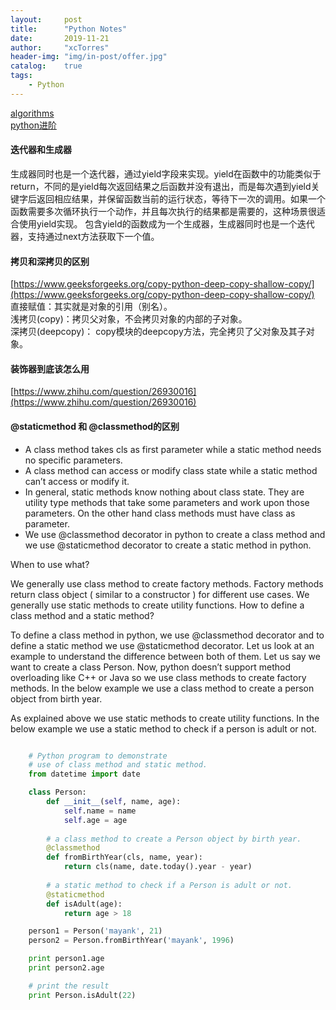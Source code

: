 ```yaml
---
layout:     post
title:      "Python Notes"
date:       2019-11-21
author:     "xcTorres"
header-img: "img/in-post/offer.jpg"
catalog:    true
tags:
    - Python
---
```


[algorithms](https://github.com/keon/algorithms)  
[python进阶](https://docs.pythontab.com/interpy/args_kwargs/README/)

#### 迭代器和生成器  
生成器同时也是一个迭代器，通过yield字段来实现。yield在函数中的功能类似于return，不同的是yield每次返回结果之后函数并没有退出，而是每次遇到yield关键字后返回相应结果，并保留函数当前的运行状态，等待下一次的调用。如果一个函数需要多次循环执行一个动作，并且每次执行的结果都是需要的，这种场景很适合使用yield实现。
包含yield的函数成为一个生成器，生成器同时也是一个迭代器，支持通过next方法获取下一个值。

#### 拷贝和深拷贝的区别
[https://www.geeksforgeeks.org/copy-python-deep-copy-shallow-copy/](https://www.geeksforgeeks.org/copy-python-deep-copy-shallow-copy/)  
直接赋值：其实就是对象的引用（别名）。  
浅拷贝(copy)：拷贝父对象，不会拷贝对象的内部的子对象。  
深拷贝(deepcopy)： copy模块的deepcopy方法，完全拷贝了父对象及其子对象。

#### 装饰器到底该怎么用
[https://www.zhihu.com/question/26930016](https://www.zhihu.com/question/26930016)  

#### @staticmethod 和 @classmethod的区别  
- A class method takes cls as first parameter while a static method needs no specific parameters.  
- A class method can access or modify class state while a static method can’t access or modify it.  
- In general, static methods know nothing about class state. They are utility type methods that take some parameters and work upon those parameters. On the other hand class methods must have class as parameter.
- We use @classmethod decorator in python to create a class method and we use @staticmethod decorator to create a static method in python.

When to use what?

We generally use class method to create factory methods. Factory methods return class object ( similar to a constructor ) for different use cases.
We generally use static methods to create utility functions.
How to define a class method and a static method?

To define a class method in python, we use @classmethod decorator and to define a static method we use @staticmethod decorator.
Let us look at an example to understand the difference between both of them. Let us say we want to create a class Person. Now, python doesn’t support method overloading like C++ or Java so we use class methods to create factory methods. In the below example we use a class method to create a person object from birth year.

As explained above we use static methods to create utility functions. In the below example we use a static method to check if a person is adult or not.

```python

    # Python program to demonstrate 
    # use of class method and static method. 
    from datetime import date 

    class Person: 
        def __init__(self, name, age): 
            self.name = name 
            self.age = age 
        
        # a class method to create a Person object by birth year. 
        @classmethod
        def fromBirthYear(cls, name, year): 
            return cls(name, date.today().year - year) 
        
        # a static method to check if a Person is adult or not. 
        @staticmethod
        def isAdult(age): 
            return age > 18

    person1 = Person('mayank', 21) 
    person2 = Person.fromBirthYear('mayank', 1996) 

    print person1.age 
    print person2.age 

    # print the result 
    print Person.isAdult(22) 

```


